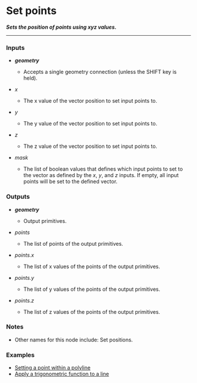 # Set points

**_Sets the position of points using xyz values._**

---


### Inputs

* **_geometry_**

  * Accepts a single geometry connection (unless the SHIFT key is held).

* _x_

  * The x value of the vector position to set input points to.

* _y_

  * The y value of the vector position to set input points to.

* _z_

  * The z value of the vector position to set input points to.

* _mask_

  * The list of boolean values that defines which input points to set to the vector as defined by the _x_, _y_, and _z_ inputs. If empty, all input points will be set to the defined vector.


### Outputs

* **_geometry_**

  * Output primitives.

* _points_

  * The list of points of the output primitives.

* _points.x_

  * The list of x values of the points of the output primitives.

* _points.y_

  * The list of y values of the points of the output primitives.

* _points.z_

  * The list of z values of the points of the output primitives.


### Notes



* Other names for this node include: Set positions.


### Examples



* <a href="https://creator.trimble.com/graph?assetURI=whp:2f334829-4e60-48ae-8e0c-3412fabbed23&version=latest" target="_blank">Setting a point within a polyline</a>
* <a href="https://creator.trimble.com/graph?assetURI=whp:2cdc8040-63ba-4cb1-875b-30e3e195e1a2&version=latest" target="_blank">Apply a trigonometric function to a line</a>
